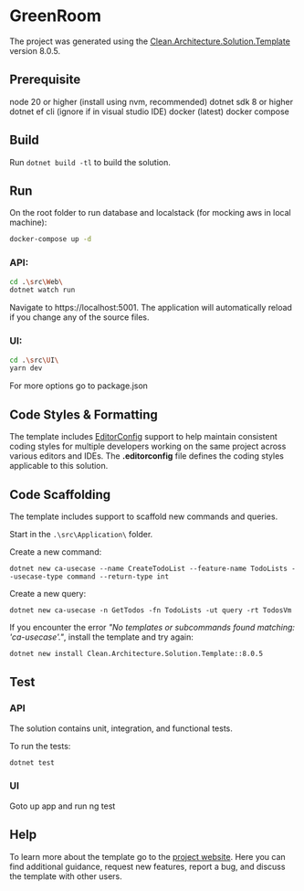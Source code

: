﻿# GreenRoom

The project was generated using the [Clean.Architecture.Solution.Template](https://github.com/jasontaylordev/GreenRoom) version 8.0.5.

## Prerequisite

node 20 or higher (install using nvm, recommended)
dotnet sdk 8 or higher
dotnet ef cli (ignore if in visual studio IDE)
docker (latest)
docker compose

## Build

Run `dotnet build -tl` to build the solution.

## Run

On the root folder to run database and localstack (for mocking aws in local machine):

```bash
docker-compose up -d
```

### API:

```bash
cd .\src\Web\
dotnet watch run
```

Navigate to https://localhost:5001. The application will automatically reload if you change any of the source files.

### UI:

```bash
cd .\src\UI\
yarn dev
```

For more options go to package.json

## Code Styles & Formatting

The template includes [EditorConfig](https://editorconfig.org/) support to help maintain consistent coding styles for multiple developers working on the same project across various editors and IDEs. The **.editorconfig** file defines the coding styles applicable to this solution.

## Code Scaffolding

The template includes support to scaffold new commands and queries.

Start in the `.\src\Application\` folder.

Create a new command:

```
dotnet new ca-usecase --name CreateTodoList --feature-name TodoLists --usecase-type command --return-type int
```

Create a new query:

```
dotnet new ca-usecase -n GetTodos -fn TodoLists -ut query -rt TodosVm
```

If you encounter the error _"No templates or subcommands found matching: 'ca-usecase'."_, install the template and try again:

```bash
dotnet new install Clean.Architecture.Solution.Template::8.0.5
```

## Test

### API

The solution contains unit, integration, and functional tests.

To run the tests:

```bash
dotnet test
```

### UI

Goto up app and run ng test

## Help

To learn more about the template go to the [project website](https://github.com/jasontaylordev/CleanArchitecture). Here you can find additional guidance, request new features, report a bug, and discuss the template with other users.
